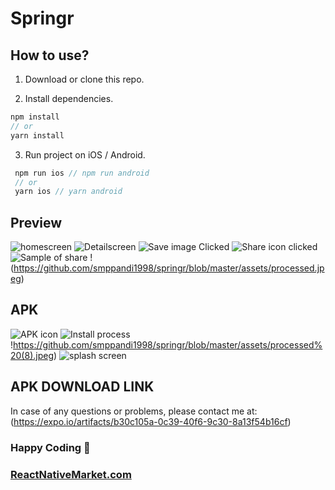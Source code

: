 # Springr

## How to use?

1.  Download or clone this repo.

2.  Install dependencies.

```js
npm install
// or
yarn install
```

3.  Run project on iOS / Android.

```js
 npm run ios // npm run android
 // or
 yarn ios // yarn android
```

## Preview

![homescreen](https://github.com/smppandi1998/springr/blob/master/assets/processed%20(5).jpeg)
![Detailscreen](https://github.com/smppandi1998/springr/blob/master/assets/processed%20(4).jpeg)
![Save image Clicked](https://github.com/smppandi1998/springr/blob/master/assets/processed%20(3).jpeg)
![Share icon clicked](https://github.com/smppandi1998/springr/blob/master/assets/processed%20(2).jpeg)
![Sample of share](https://github.com/smppandi1998/springr/blob/master/assets/processed%20(1).jpeg)
!(https://github.com/smppandi1998/springr/blob/master/assets/processed.jpeg)
## APK 
![APK icon](https://github.com/smppandi1998/springr/blob/master/assets/processed%20(6).jpeg)
![Install process](https://github.com/smppandi1998/springr/blob/master/assets/processed%20(7).jpeg)
!https://github.com/smppandi1998/springr/blob/master/assets/processed%20(8).jpeg)
![splash screen](https://github.com/smppandi1998/springr/blob/master/assets/processed%20(9).jpeg)


## APK DOWNLOAD LINK

In case of any questions or problems, please contact me at:
(https://expo.io/artifacts/b30c105a-0c39-40f6-9c30-8a13f54b16cf)

### Happy Coding 🚀

### [ReactNativeMarket.com](http://reactnativemarket.com/)
